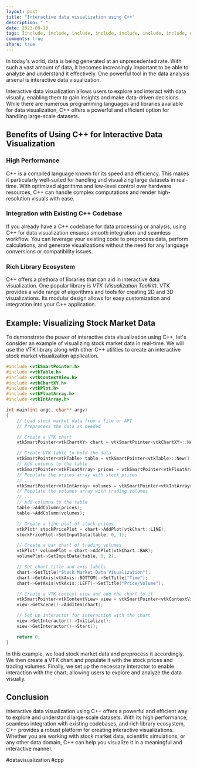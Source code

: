 ```yaml
---
layout: post
title: "Interactive data visualization using C++"
description: " "
date: 2023-09-13
tags: [include, include, include, include, include, include, include, datavisualization]
comments: true
share: true
---
```


In today's world, data is being generated at an unprecedented rate. With such a vast amount of data, it becomes increasingly important to be able to analyze and understand it effectively. One powerful tool in the data analysis arsenal is interactive data visualization.

Interactive data visualization allows users to explore and interact with data visually, enabling them to gain insights and make data-driven decisions. While there are numerous programming languages and libraries available for data visualization, C++ offers a powerful and efficient option for handling large-scale datasets.

## Benefits of Using C++ for Interactive Data Visualization

### High Performance
C++ is a compiled language known for its speed and efficiency. This makes it particularly well-suited for handling and visualizing large datasets in real-time. With optimized algorithms and low-level control over hardware resources, C++ can handle complex computations and render high-resolution visuals with ease.

### Integration with Existing C++ Codebase
If you already have a C++ codebase for data processing or analysis, using C++ for data visualization ensures smooth integration and seamless workflow. You can leverage your existing code to preprocess data, perform calculations, and generate visualizations without the need for any language conversions or compatibility issues.

### Rich Library Ecosystem
C++ offers a plethora of libraries that can aid in interactive data visualization. One popular library is *VTK (Visualization Toolkit)*. VTK provides a wide range of algorithms and tools for creating 2D and 3D visualizations. Its modular design allows for easy customization and integration into your C++ application.

## Example: Visualizing Stock Market Data

To demonstrate the power of interactive data visualization using C++, let's consider an example of visualizing stock market data in real-time. We will use the VTK library along with other C++ utilities to create an interactive stock market visualization application.

```cpp
#include <vtkSmartPointer.h>
#include <vtkTable.h>
#include <vtkContextView.h>
#include <vtkChartXY.h>
#include <vtkPlot.h>
#include <vtkFloatArray.h>
#include <vtkIntArray.h>

int main(int argc, char** argv)
{
    // Load stock market data from a file or API
    // Preprocess the data as needed

    // Create a VTK chart
    vtkSmartPointer<vtkChartXY> chart = vtkSmartPointer<vtkChartXY>::New();

    // Create VTK table to hold the data
    vtkSmartPointer<vtkTable> table = vtkSmartPointer<vtkTable>::New();
    // Add columns to the table
    vtkSmartPointer<vtkFloatArray> prices = vtkSmartPointer<vtkFloatArray>::New();
    // Populate the prices array with stock prices
    // ...
    vtkSmartPointer<vtkIntArray> volumes = vtkSmartPointer<vtkIntArray>::New();
    // Populate the volumes array with trading volumes
    // ...
    // Add columns to the table
    table->AddColumn(prices);
    table->AddColumn(volumes);

    // Create a line plot of stock prices
    vtkPlot* stockPricePlot = chart->AddPlot(vtkChart::LINE);
    stockPricePlot->SetInputData(table, 0, 1);

    // Create a bar chart of trading volumes
    vtkPlot* volumePlot = chart->AddPlot(vtkChart::BAR);
    volumePlot->SetInputData(table, 0, 2);

    // Set chart title and axis labels
    chart->SetTitle("Stock Market Data Visualization");
    chart->GetAxis(vtkAxis::BOTTOM)->SetTitle("Time");
    chart->GetAxis(vtkAxis::LEFT)->SetTitle("Price/Volume");

    // Create a VTK context view and add the chart to it
    vtkSmartPointer<vtkContextView> view = vtkSmartPointer<vtkContextView>::New();
    view->GetScene()->AddItem(chart);

    // Set up interactor for interaction with the chart
    view->GetInteractor()->Initialize();
    view->GetInteractor()->Start();

    return 0;
}
```

In this example, we load stock market data and preprocess it accordingly. We then create a VTK chart and populate it with the stock prices and trading volumes. Finally, we set up the necessary interactor to enable interaction with the chart, allowing users to explore and analyze the data visually.

## Conclusion

Interactive data visualization using C++ offers a powerful and efficient way to explore and understand large-scale datasets. With its high performance, seamless integration with existing codebases, and rich library ecosystem, C++ provides a robust platform for creating interactive visualizations. Whether you are working with stock market data, scientific simulations, or any other data domain, C++ can help you visualize it in a meaningful and interactive manner.

#datavisualization #cpp